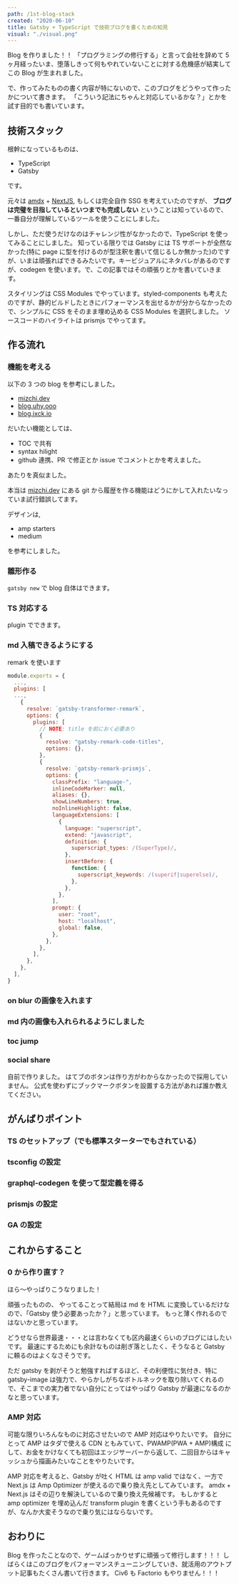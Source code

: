 ```yaml
---
path: /1st-blog-stack
created: "2020-06-10"
title: Gatsby + TypeScript で技術ブログを書くための知見
visual: "./visual.png"
---
```


Blog を作りました！！
「プログラミングの修行する」と言って会社を辞めて 5 ヶ月経ったいま、堕落しきって何もやれていないことに対する危機感が結実してこの Blog が生まれました。

で、作ってみたものの書く内容が特にないので、このブログをどうやって作ったかについて書きます。
「こういう記法にちゃんと対応しているかな？」とかを試す目的でも書いています。

## 技術スタック

根幹になっているものは、

- TypeScript
- Gatsby

です。

元々は [amdx](https://github.com/mizchi/amdx) + [NextJS](https://nextjs.org/), もしくは完全自作 SSG を考えていたのですが、 **ブログは完璧を目指しているといつまでも完成しない** ということは知っているので、一番自分が理解しているツールを使うことにしました。

しかし、ただ使うだけなのはチャレンジ性がなかったので、TypeScript を使ってみることにしました。
知っている限りでは Gatsby には TS サポートが全然なかった(特に page に型を付けるのが型注釈を書いて信じるしか無かった)のですが、いまは頑張ればできるみたいです。キービジュアルにネタバレがあるのですが、codegen を使います。で、この記事ではその頑張りとかを書いていきます。

スタイリングは CSS Modules でやっています。styled-components も考えたのですが、静的ビルドしたときにパフォーマンスを出せるかが分からなかったので、シンプルに CSS をそのまま埋め込める CSS Modules を選択しました。
ソースコードのハイライトは prismjs でやってます。

## 作る流れ

### 機能を考える

以下の 3 つの blog を参考にしました。

- [mizchi.dev](https://mizchi.dev/)
- [blog.uhy.ooo](https://blog.uhy.ooo/)
- [blog.jxck.io](https://blog.jxck.io/)

だいたい機能としては、

- TOC で共有
- syntax hilight
- github 連携、PR で修正とか issue でコメントとかを考えました。

あたりを真似ました。

本当は [mizchi.dev](https://mizchi.dev/) にある git から履歴を作る機能はどうにかして入れたいなっていま試行錯誤してます。

デザインは,

- amp starters
- medium

を参考にしました。

### 雛形作る

`gatsby new` で blog 自体はできます。

### TS 対応する

plugin でできます。

### md 入稿できるようにする

remark を使います

```javascript:title=gatsby-config.js
module.exports = {
  ...,
  plugins: [
  ...,
    {
      resolve: `gatsby-transformer-remark`,
      options: {
        plugins: [
          // NOTE: title を前におく必要あり
          {
            resolve: "gatsby-remark-code-titles",
            options: {},
          },
          {
            resolve: `gatsby-remark-prismjs`,
            options: {
              classPrefix: "language-",
              inlineCodeMarker: null,
              aliases: {},
              showLineNumbers: true,
              noInlineHighlight: false,
              languageExtensions: [
                {
                  language: "superscript",
                  extend: "javascript",
                  definition: {
                    superscript_types: /(SuperType)/,
                  },
                  insertBefore: {
                    function: {
                      superscript_keywords: /(superif|superelse)/,
                    },
                  },
                },
              ],
              prompt: {
                user: "root",
                host: "localhost",
                global: false,
              },
            },
          },
        ],
      },
    },
  ],
}
```

### on blur の画像を入れます

### md 内の画像も入れられるようにしました

### toc jump

### social share

自前で作りました。
はてブのボタンは作り方がわからなかったので採用していません。
公式を使わずにブックマークボタンを設置する方法があれば誰か教えてください。

## がんばりポイント

### TS のセットアップ（でも標準スターターでもされている）

### tsconfig の設定

### graphql-codegen を使って型定義を得る

### prismjs の設定

### GA の設定

## これからすること

### 0 から作り直す？

ほら〜やっぱりこうなりました！

頑張ったものの、 やってることって結局は md を HTML に変換しているだけなので、「Gatsby 使う必要あったか？」と思っています。
もっと薄く作れるのではないかと思っています。

どうせなら世界最速・・・とは言わなくても区内最速くらいのブログにはしたいです。
最速にするためにも余計なものは削ぎ落としたく、そうなると Gatsby に頼るのはよくなさそうです。

ただ gatsby を剥がそうと勉強すればするほど、その利便性に気付き、特に gatsby-image は強力で、やらかしがちなボトルネックを取り除いてくれるので、そこまでの実力者でない自分にとってはやっぱり Gatsby が最速になるのかなと思っています。

### AMP 対応

可能な限りいろんなものに対応させたいので AMP 対応はやりたいです。
自分にとって AMP はタダで使える CDN ともみていて、PWAMP(PWA + AMP)構成 にして、お金をかけなくても初回はエッジサーバーから返して、二回目からはキャッシュから描画みたいなことをやりたいです。

AMP 対応を考えると、Gatsby が吐く HTML は amp valid ではなく、一方で Next.js は Amp Optimizer が使えるので乗り換え先としてみています。
amdx + Next.js はその辺りを解決しているので乗り換え先候補です。
もしかすると amp optimizer を埋め込んだ transform plugin を書くという手もあるのですが、なんか大変そうなので乗り気にはならないです。

## おわりに

Blog を作ったことなので、ゲームばっかりせずに頑張って修行します！！！
しばらくはこのブログをパフォーマンスチューニングしていき、就活用のアウトプット記事もたくさん書いて行きます。
Civ6 も Factorio もやりません！！！
